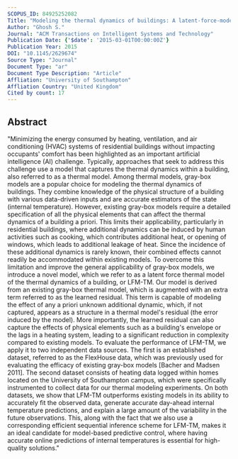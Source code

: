 ```yaml
---
SCOPUS_ID: 84925252082
Title: "Modeling the thermal dynamics of buildings: A latent-force-model-based approach"
Author: "Ghosh S."
Journal: "ACM Transactions on Intelligent Systems and Technology"
Publication Date: {'$date': '2015-03-01T00:00:00Z'}
Publication Year: 2015
DOI: "10.1145/2629674"
Source Type: "Journal"
Document Type: "ar"
Document Type Description: "Article"
Affliation: "University of Southampton"
Affliation Country: "United Kingdom"
Cited by count: 17
---
```


## Abstract
"Minimizing the energy consumed by heating, ventilation, and air conditioning (HVAC) systems of residential buildings without impacting occupants' comfort has been highlighted as an important artificial intelligence (AI) challenge. Typically, approaches that seek to address this challenge use a model that captures the thermal dynamics within a building, also referred to as a thermal model. Among thermal models, gray-box models are a popular choice for modeling the thermal dynamics of buildings. They combine knowledge of the physical structure of a building with various data-driven inputs and are accurate estimators of the state (internal temperature). However, existing gray-box models require a detailed specification of all the physical elements that can affect the thermal dynamics of a building a priori. This limits their applicability, particularly in residential buildings, where additional dynamics can be induced by human activities such as cooking, which contributes additional heat, or opening of windows, which leads to additional leakage of heat. Since the incidence of these additional dynamics is rarely known, their combined effects cannot readily be accommodated within existing models. To overcome this limitation and improve the general applicability of gray-box models, we introduce a novel model, which we refer to as a latent force thermal model of the thermal dynamics of a building, or LFM-TM. Our model is derived from an existing gray-box thermal model, which is augmented with an extra term referred to as the learned residual. This term is capable of modeling the effect of any a priori unknown additional dynamic, which, if not captured, appears as a structure in a thermal model's residual (the error induced by the model). More importantly, the learned residual can also capture the effects of physical elements such as a building's envelope or the lags in a heating system, leading to a significant reduction in complexity compared to existing models. To evaluate the performance of LFM-TM, we apply it to two independent data sources. The first is an established dataset, referred to as the FlexHouse data, which was previously used for evaluating the efficacy of existing gray-box models [Bacher and Madsen 2011]. The second dataset consists of heating data logged within homes located on the University of Southampton campus, which were specifically instrumented to collect data for our thermal modeling experiments. On both datasets, we show that LFM-TM outperforms existing models in its ability to accurately fit the observed data, generate accurate day-ahead internal temperature predictions, and explain a large amount of the variability in the future observations. This, along with the fact that we also use a corresponding efficient sequential inference scheme for LFM-TM, makes it an ideal candidate for model-based predictive control, where having accurate online predictions of internal temperatures is essential for high-quality solutions."
